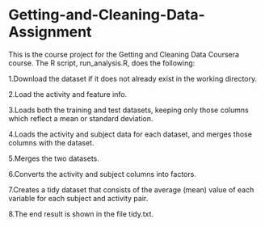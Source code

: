# Getting-and-Cleaning-Data-Assignment
This is the course project for the Getting and Cleaning Data Coursera course. The R script, run_analysis.R, does the following:

1.Download the dataset if it does not already exist in the working directory.

2.Load the activity and feature info.

3.Loads both the training and test datasets, keeping only those columns which reflect a mean or standard deviation.

4.Loads the activity and subject data for each dataset, and merges those columns with the dataset.

5.Merges the two datasets.

6.Converts the activity and subject columns into factors.

7.Creates a tidy dataset that consists of the average (mean) value of each variable for each subject and activity pair.

8.The end result is shown in the file tidy.txt.
